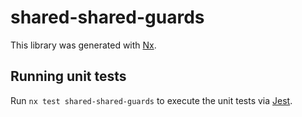 # shared-shared-guards

This library was generated with [Nx](https://nx.dev).

## Running unit tests

Run `nx test shared-shared-guards` to execute the unit tests via [Jest](https://jestjs.io).
